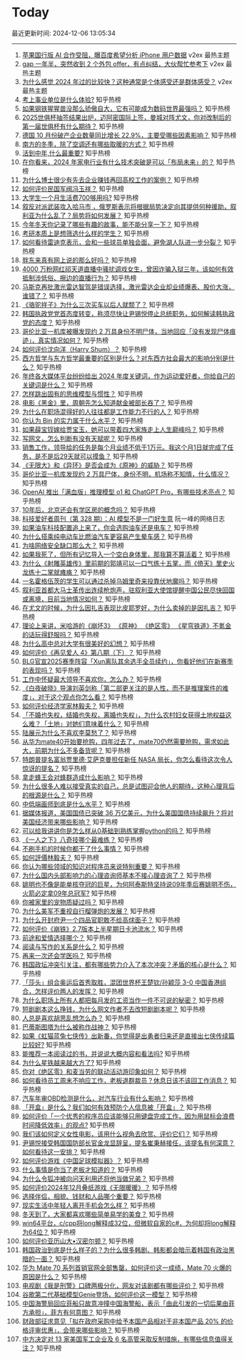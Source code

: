 # Today

最近更新时间: 2024-12-06 13:05:34

--- 
1. [苹果国行版 AI 合作受阻，曝百度希望分析 iPhone 用户数据](https://www.v2ex.com/t/1095408) v2ex 最热主题
2. [gap 一年半，突然收到 2 个外包 offer，有点纠结，大伙帮忙参考下](https://www.v2ex.com/t/1095402) v2ex 最热主题
3. [为什么感觉 2024 年过的比较快？这种通常是个体感受还是群体感受？](https://www.v2ex.com/t/1095390) v2ex 最热主题
4. [考上事业单位是什么体验?](https://www.zhihu.com/question/394297745) 知乎热榜
5. [如果钢铁猩猩兽没那么骄傲自大，它有可能成为数码世界最强吗？](https://www.zhihu.com/question/568823797) 知乎热榜
6. [2025世俱杯抽签结果出炉，迈阿密国际上签，曼城对阵尤文，你对改制后的第一届世俱杯有什么期待？](https://www.zhihu.com/question/6013422513) 知乎热榜
7. [德国 10 月份破产企业数量同比增长 22.9%，主要受哪些因素影响？](https://www.zhihu.com/question/4815325761) 知乎热榜
8. [南方的冬季，除了空调还有哪些取暖的方式？](https://www.zhihu.com/question/3495161778) 知乎热榜
9. [活到中年,什么最重要?](https://www.zhihu.com/question/6066762603) 知乎热榜
10. [在你看来，2024 年家电行业有什么技术突破是可以「布局未来」的？](https://www.zhihu.com/question/5480419894) 知乎热榜
11. [为什么博士很少有先去企业赚钱再回高校工作的案例？](https://www.zhihu.com/question/5755527902) 知乎热榜
12. [如何评价民国军阀冯玉祥？](https://www.zhihu.com/question/5622691174) 知乎热榜
13. [大学生一个月生活费700够用吗?](https://www.zhihu.com/question/6060571881) 知乎热榜
14. [叙反对派武装攻入哈马市 ，俄罗斯表示将根据局势决定向其提供何种援助，叙利亚为什么乱了？局势将如何发展？](https://www.zhihu.com/question/6097766580) 知乎热榜
15. [今年冬天你记录了哪些有趣的故事，能不能分享一下？](https://www.zhihu.com/question/6050825649) 知乎热榜
16. [考研本质上是想筛选什么样的学生？](https://www.zhihu.com/question/6032783237) 知乎热榜
17. [如何看待雷迪克表示，会和一些球员单独会面，避免湖人队进一步分裂？](https://www.zhihu.com/question/6022151374) 知乎热榜
18. [胖东来真有网上说的那么好吗？](https://www.zhihu.com/question/664058632) 知乎热榜
19. [4000 万粉网红祁天道直播中骚扰调戏女生，曾因诈骗入狱三年，该如何有效抵制涉低俗、擦边的直播行为？](https://www.zhihu.com/question/5929302143) 知乎热榜
20. [马斯克再批激光雷达智驾是错误选择，激光雷达企业却业绩爆表、股价大涨，谁错了？](https://www.zhihu.com/question/6036782344) 知乎热榜
21. [《骆驼祥子》为什么三次买车以后人就颓了？](https://www.zhihu.com/question/576011192) 知乎热榜
22. [韩国执政党党首态度转变，称须尽快让尹锡悦停止总统职务，如何解读韩执政党的态度？](https://www.zhihu.com/question/6099505323) 知乎热榜
23. [哥伦比亚一机库被曝发现约 2 万具身份不明尸体，当地回应「没有发现尸体痕迹」，真实情况如何？](https://www.zhihu.com/question/6096751996) 知乎热榜
24. [如何评价沈向洋（Harry Shum）？](https://www.zhihu.com/question/35937583) 知乎热榜
25. [西方哲学与东方哲学最重要的区别是什么？对东西方社会最大的影响分别是什么？](https://www.zhihu.com/question/5536133546) 知乎热榜
26. [年终各大媒体平台纷纷给出 2024 年度关键词，作为运动爱好者，你给自己的关键词是什么？](https://www.zhihu.com/question/5824007848) 知乎热榜
27. [怎样跳出固有的思维模型与惯性？](https://www.zhihu.com/question/742879166) 知乎热榜
28. [电影《黑金》里，周朝先怎么知道献金被部长吞了？](https://www.zhihu.com/question/622490072) 知乎热榜
29. [为什么在职场混得好的人往往都是工作能力不行的人？](https://www.zhihu.com/question/1638653026) 知乎热榜
30. [你认为 Bin 的实力属于什么水平？](https://www.zhihu.com/question/665393610) 知乎热榜
31. [如果薛宝钗嫁给贾宝玉，她可以带着四大家族走上人生巅峰吗？](https://www.zhihu.com/question/5485612484) 知乎热榜
32. [写网文，怎么判断有没有天赋呢？](https://www.zhihu.com/question/659315944) 知乎热榜
33. [销售工作，领导给的任务是每个月业绩不低于1万元。我这个月1日就完成了任务，是不是后29天就可以摸鱼？](https://www.zhihu.com/question/5707877909) 知乎热榜
34. [《无限大》和《异环》是否会成为《原神》的威胁？](https://www.zhihu.com/question/6064700140) 知乎热榜
35. [哥伦比亚一机库发现约 2 万具尸体，身份不明，机场称不知情，什么情况？](https://www.zhihu.com/question/6096751996) 知乎热榜
36. [OpenAI 推出「满血版」推理模型 o1 和 ChatGPT Pro，有哪些技术亮点？](https://www.zhihu.com/question/6096872429) 知乎热榜
37. [10年后，北京还会有学区房的概念吗？](https://www.zhihu.com/question/4605623690) 知乎热榜
38. [科技爱好者周刊（第 328 期）：AI 模型不是一门好生意](http://www.ruanyifeng.com/blog/2024/12/weekly-issue-328.html) 阮一峰的网络日志
39. [如果油车科技配置追上来了，你会选购油车还是电车？](https://www.zhihu.com/question/666189690) 知乎热榜
40. [为什么搭乘纯电动车比燃油汽车更容易产生晕车感？](https://www.zhihu.com/question/65580976) 知乎热榜
41. [为啥网络安全缺口那么大？](https://www.zhihu.com/question/1737915261) 知乎热榜
42. [如果我死了，但所有记忆导入一个空白身体里，那我算不算活着？](https://www.zhihu.com/question/5916503236) 知乎热榜
43. [为什么《射雕英雄传》里前期的郭靖可以一口气练十五掌，而《倚天》里史火龙练十二掌就瘫痪？](https://www.zhihu.com/question/5545244709) 知乎热榜
44. [一名霍格伍茨的学生可以通过杀掉乌姆里奇来投靠伏地魔吗？](https://www.zhihu.com/question/5663782944) 知乎热榜
45. [叙利亚首都大马士革传出连续枪炮声，驻叙利亚大使馆提醒中国公民尽快回国或离境，目前当地情况如何？](https://www.zhihu.com/question/6064445699) 知乎热榜
46. [在尤文的时候，为什么因扎吉表现比皮耶罗好，为什么卖掉的是因扎吉？](https://www.zhihu.com/question/21649463) 知乎热榜
47. [理论上来讲，米哈游的《崩坏3》 《原神》 《绝区零》 《星穹铁道》不氪金的话玩得舒服吗？](https://www.zhihu.com/question/5497281601) 知乎热榜
48. [为什么高中总对大学有很美好的幻想？](https://www.zhihu.com/question/4821914768) 知乎热榜
49. [如何评价《再见爱人 4》第八期（下）？](https://www.zhihu.com/question/6029266476) 知乎热榜
50. [BLG官宣2025赛季阵容「Xun离队其余选手全员续约」，你看好他们在新赛季的表现吗？](https://www.zhihu.com/question/6029337583) 知乎热榜
51. [工作中怀疑最大领导不喜欢你，怎么办？](https://www.zhihu.com/question/5812889831) 知乎热榜
52. [《白夜破晓》导演刘英剑称「第二部更关注的是人性，而不是推理案件的难度」，对于这个观点你怎么看？](https://www.zhihu.com/question/5814521413) 知乎热榜
53. [如何评价经济学家林毅夫？](https://www.zhihu.com/question/21447982) 知乎热榜
54. [「不婚也失权，结婚也失权，离婚也失权」，为什么农村妇女获得土地权益这么难？「土地」对她们意味着什么？](https://www.zhihu.com/question/6016347466) 知乎热榜
55. [陆展元为什么不喜欢李莫愁了？](https://www.zhihu.com/question/319128517) 知乎热榜
56. [从华为mate40开始要抢购，四年过去了，mate70仍然需要抢购，需求如此大，前期为什么不多备货呢？](https://www.zhihu.com/question/5463730508) 知乎热榜
57. [特朗普提名富翁贾里德·艾萨克曼担任新任 NASA 局长，你怎么看待这次令人惊讶的提名？](https://www.zhihu.com/question/6015579626) 知乎热榜
58. [拿走蜂王会对蜂群造成什么影响？](https://www.zhihu.com/question/27365096) 知乎热榜
59. [为什么很多人难以接受真实的自己，总是试图迎合他人的期待，这种心理背后的根源是什么？](https://www.zhihu.com/question/5544964593) 知乎热榜
60. [中低端画师到底是什么水平？](https://www.zhihu.com/question/533533465) 知乎热榜
61. [据媒体报道，美国国债已突破 36 万亿美元，为什么美国国债持续飙升？将对美国经济带来哪些影响？](https://www.zhihu.com/question/6044543519) 知乎热榜
62. [可以给我讲讲你是怎么样从0基础到熟练掌握python的吗？](https://www.zhihu.com/question/5325834671) 知乎热榜
63. [《一人之下》八奇技哪个最难练？](https://www.zhihu.com/question/623549366) 知乎热榜
64. [不刷手机的时候你都干了什么事情？](https://www.zhihu.com/question/5968361806) 知乎热榜
65. [如何評價林毅夫？](https://www.zhihu.com/question/21447982) 知乎热榜
66. [你认为哪些领域的知识对程序员来说特别重要？](https://www.zhihu.com/question/5392270023) 知乎热榜
67. [为什么国内头部影响力的心理咨询师基本不接心理咨询了？](https://www.zhihu.com/question/5484298409) 知乎热榜
68. [姚明也不像是能单核夺冠的巨星，为何阿泰斯特坚持说09年季后赛姚明不伤，火箭必定拿09年总冠军?](https://www.zhihu.com/question/730022668) 知乎热榜
69. [你被家里的宠物质疑过吗？](https://www.zhihu.com/question/2542102835) 知乎热榜
70. [为什么美军不重视自行榴弹炮的发展？](https://www.zhihu.com/question/653636809) 知乎热榜
71. [为什么开封府尹一个四品官职敢不给高俅面子？](https://www.zhihu.com/question/5928520372) 知乎热榜
72. [如何评价《崩铁》2.7版本上半星期日卡池流水？](https://www.zhihu.com/question/5944996668) 知乎热榜
73. [前途和爱情选择哪个？](https://www.zhihu.com/question/822968100) 知乎热榜
74. [阅读与写作的关系是什么？](https://www.zhihu.com/question/5633218602) 知乎热榜
75. [再来一次还会学医吗？](https://www.zhihu.com/question/5405228267) 知乎热榜
76. [韩国政坛冲突引关注，都有哪些势力介入了本次冲突？矛盾的核心是什么？](https://www.zhihu.com/question/5878059743) 知乎热榜
77. [「莎头」组合奥运后首秀取胜，混团世界杯王楚钦/孙颖莎 3-0 中国香港组合，怎样评价两人的发挥？](https://www.zhihu.com/question/6054863103) 知乎热榜
78. [为什么职场上所有人都把每月发的工资当作一件不可说的秘密？](https://www.zhihu.com/question/47211822) 知乎热榜
79. [短剧剧本这么挣钱，为什么网文作者不去改短剧剧本呢？](https://www.zhihu.com/question/5177198632) 知乎热榜
80. [人总是喜欢胡思乱想怎么办？](https://www.zhihu.com/question/5944969865) 知乎热榜
81. [巴蒂斯图塔为什么被称作战神？](https://www.zhihu.com/question/384735021) 知乎热榜
82. [如果《虹猫蓝兔七侠传》出新番，你觉得是出勇者归来还是直接出七侠传续篇比较好?](https://www.zhihu.com/question/5763613702) 知乎热榜
83. [能推荐一本阅读过的书，并说说大概内容和看法吗?](https://www.zhihu.com/question/606683754) 知乎热榜
84. [为什么星铁越来越大方了?](https://www.zhihu.com/question/5059900308) 知乎热榜
85. [你对《绝区零》和麦当劳的联动活动游印象如何？](https://www.zhihu.com/question/5922611016) 知乎热榜
86. [如何看待员工周末不响应工作，老板退群裁员？休息日该不该回工作消息？](https://www.zhihu.com/question/5930604043) 知乎热榜
87. [汽车年审OBD检测是什么，对汽车行业有什么影响？](https://www.zhihu.com/question/5768216857) 知乎热榜
88. [「开盒」是什么？我们如何有效预防个人信息被「开盒」？](https://www.zhihu.com/question/4753096363) 知乎热榜
89. [如何评价「一个优秀的程序员应该能够只用键盘完成工作，因为用鼠标会浪费时间降低效率」的观点?](https://www.zhihu.com/question/2880253021) 知乎热榜
90. [我们该如何定义女性电影，该用什么视角去欣赏、评价它们？](https://www.zhihu.com/question/4915436465) 知乎热榜
91. [尹锡悦接受韩国国防部长官金龙显辞呈，提名崔秉赫接任，该提名有何深意？如何看待这一安排？](https://www.zhihu.com/question/6000186675) 知乎热榜
92. [如何评价游戏《中国足球模拟器》？](https://www.zhihu.com/question/5749637684) 知乎热榜
93. [什么事情是你当了老板才知道的？](https://www.zhihu.com/question/364147974) 知乎热榜
94. [为什么令狐冲被向问天利用还将他当做兄弟？](https://www.zhihu.com/question/51460307) 知乎热榜
95. [如何评价2024年12月叠纸游戏《无限暖暖》？](https://www.zhihu.com/question/5854576122) 知乎热榜
96. [选择伴侣，相貌、钱财和人品哪个重要？](https://www.zhihu.com/question/3624695858) 知乎热榜
97. [现实生活中年轻人离开手机会怎么样？](https://www.zhihu.com/question/5804987306) 知乎热榜
98. [冬天到了，大家都喜欢哪些简单易学的美食？](https://www.zhihu.com/question/5467467872) 知乎热榜
99. [win64平台，c/cpp将long解释成32位，但微软自家的c#，为何却将long解释为64位？](https://www.zhihu.com/question/5779674109) 知乎热榜
100. [如何评价亚历山大•汉密尔顿？](https://www.zhihu.com/question/26193239) 知乎热榜
101. [韩国政治到底是什么样子的？为什么很多韩剧、韩影都会暗示着韩国有政治黑暗的一面？](https://www.zhihu.com/question/5876531961) 知乎热榜
102. [华为 Mate 70 系列首销官网全部售罄，如何评价这一成绩，Mate 70 火爆的原因是什么？](https://www.zhihu.com/question/5931749412) 知乎热榜
103. [电视剧《我是刑警》口碑两极分化，网友对该剧都有哪些评价？](https://www.zhihu.com/question/5387647823) 知乎热榜
104. [谷歌第二代基础模型Genie登场，如何评价这一模型？](https://www.zhihu.com/question/5973008343) 知乎热榜
105. [中国海警局回应菲船只故意冲撞中国海警船，表示「由此引发的一切后果由菲方承担」，菲方有何意图？](https://www.zhihu.com/question/5922385306) 知乎热榜
106. [财政部征求意见「拟在政府采购中给予本国产品相对于非本国产品 20% 的价格评审优惠」，会带来哪些影响？](https://www.zhihu.com/question/6051892835) 知乎热榜
107. [中方决定对 13 家美国军工企业及 6 名高管采取反制措施，有哪些信息值得关注？](https://www.zhihu.com/question/6031660685) 知乎热榜
